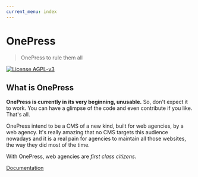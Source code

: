 ```yaml
---
current_menu: index
---
```

# OnePress

> OnePress to rule them all

[![License AGPL-v3](https://img.shields.io/github/license/taophp/OnePress.svg?style=popout-square)](https://www.gnu.org/licenses/agpl-3.0.en.html)

## What is OnePress

**OnePress is currently in its very beginning, unusable.** So, don't expect
it to work. You can have a glimpse of the code and even contribute if you
like. That's all.

OnePress intend to be a CMS of a new kind, built for web agencies, by a web agency.
It's really amazing that no CMS targets this audience nowadays and it is
a real pain for agencies to maintain all those websites,
the way they did most of the time.

With OnePress, web agencies are _first class citizens_.

[Documentation](docs/README.md)
